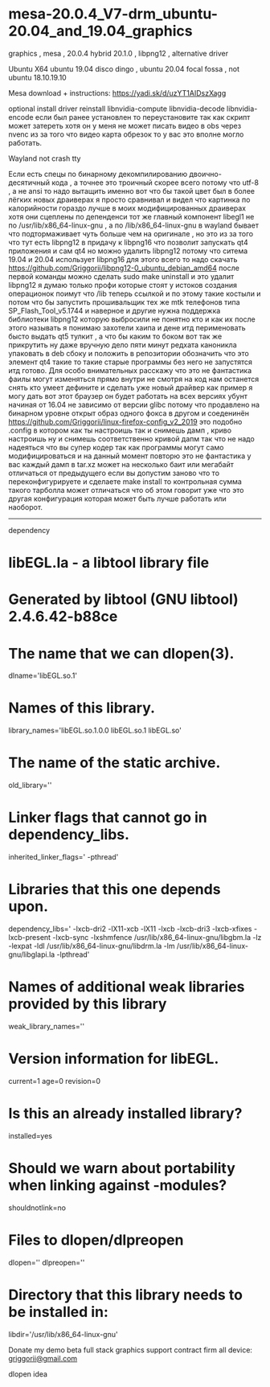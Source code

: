 # mesa-20.0.4_V7-drm_ubuntu-20.04_and_19.04_graphics
graphics , mesa , 20.0.4 hybrid 20.1.0 , libpng12 , alternative driver

Ubuntu X64 ubuntu 19.04 disco dingo , ubuntu 20.04 focal fossa , not ubuntu 18.10.19.10

Mesa download + instructions: https://yadi.sk/d/uzYT1AIDszXagg

optional install driver reinstall libnvidia-compute libnvidia-decode libnvidia-encode если был ранее установлен то переустановите так как скрипт может затереть хотя он у меня не может писать видео в obs через nvenc из за того что видео карта обрезок то у вас это вполне могло работать.

Wayland not crash tty

Если есть спецы по бинарному декомпилированию двоично-десятичный кода , а точнее это троичный скорее всего потому что utf-8 , а не ansi то надо вытащить именно вот что бы такой цвет был в более лёгких новых драиверах я просто сравнивал и видел что картинка по калорийности гораздо лучше в моих модифицированных драиверах хотя они сцеплены по депенденси тот же главный компонент libegl1 не по /usr/lib/x86_64-linux-gnu , а по /lib/x86_64-linux-gnu в wayland бывает что подтормаживает чуть больше чем на оригинале , но это из за того что тут есть libpng12 в придачу к libpng16 что позволит запускать qt4 приложения и сам qt4 но можно удалить libpng12 потому что ситема 19.04 и 20.04 использует libpng16 для этого всего то надо скачать https://github.com/Griggorii/libpng12-0_ubuntu_debian_amd64 после первой команды можно сделать sudo make uninstall и это удалит libpng12 я думаю только профи которые стоят у истоков создания операционок поимут что /lib теперь ссылкой и по этому такие костыли и потом что бы запустить прошивальщик тех же mtk телефонов типа SP_Flash_Tool_v5.1744 и наверное и другие нужна поддержка библиотеки libpng12 которую выбросили не понятно кто и как их после этого называть я понимаю захотели хаипа и дене итд перименовать бысто выдать qt5 тулкит , а что бы каким то боком вот так же прикрутить ну даже вручную дело пяти минут редхата каноникла упаковать в deb сбоку и положить в репозитории обозначить что это элемент qt4 такие то такие старые программы без него не запустятся итд готово. Для особо внимательных расскажу что это не фантастика фаилы могут изменяться прямо внутри не смотря на код нам останется снять кто умеет дефините и сделать уже новый драйвер как пример я могу дать вот этот браузер он будет работать на всех версиях убунт начиная от 16.04 не зависимо от версии glibc потому что продавлено на бинарном уровне открыт образ одного фокса в другом и соеденинён https://github.com/Griggorii/linux-firefox-config_v2_2019 это подобно .config в котором как ты настроишь так и снимешь дамп , криво настроишь ну и снимешь соответственно кривой дапм так что не надо надеяться что вы супер кодер так как программы могут само модифицироваться и на данный момент повторю это не фантастика у вас каждый дамп в tar.xz может на несколько баит или мегабайт отличаться от предыдущего если вы допустим заново что то переконфигурируете и сделаете make install то контрольная сумма такого тарболла может отличаться что об этом говорит уже что это другая конфигурация которая может быть лучше работать или наоборот.
_____________________________________________________________________________________________________________________________

dependency

# libEGL.la - a libtool library file
# Generated by libtool (GNU libtool) 2.4.6.42-b88ce

# The name that we can dlopen(3).
dlname='libEGL.so.1'

# Names of this library.
library_names='libEGL.so.1.0.0 libEGL.so.1 libEGL.so'

# The name of the static archive.
old_library=''

# Linker flags that cannot go in dependency_libs.
inherited_linker_flags=' -pthread'

# Libraries that this one depends upon.
dependency_libs=' -lxcb-dri2 -lX11-xcb -lX11 -lxcb -lxcb-dri3 -lxcb-xfixes -lxcb-present -lxcb-sync -lxshmfence /usr/lib/x86_64-linux-gnu/libgbm.la -lz -lexpat -ldl /usr/lib/x86_64-linux-gnu/libdrm.la -lm /usr/lib/x86_64-linux-gnu/libglapi.la -lpthread'

# Names of additional weak libraries provided by this library
weak_library_names=''

# Version information for libEGL.
current=1
age=0
revision=0

# Is this an already installed library?
installed=yes

# Should we warn about portability when linking against -modules?
shouldnotlink=no

# Files to dlopen/dlpreopen
dlopen=''
dlpreopen=''

# Directory that this library needs to be installed in:
libdir='/usr/lib/x86_64-linux-gnu'

Donate my demo beta full stack graphics support contract firm all device: griggorii@gmail.com

dlopen idea

